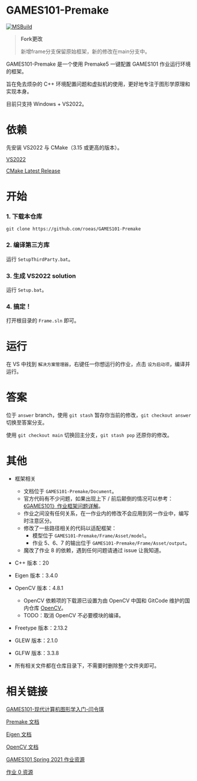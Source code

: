 # GAMES101-Premake
[![MSBuild](https://github.com/Keqing10/GAMES101-Premake/actions/workflows/msbuild.yml/badge.svg?branch=main)](https://github.com/Keqing10/GAMES101-Premake/actions/workflows/msbuild.yml)

> **Fork更改**
> 
> 新增frame分支保留原始框架，新的修改在main分支中。


GAMES101-Premake 是一个使用 Premake5 一键配置 GAMES101 作业运行环境的框架。

旨在免去烦杂的 C++ 环境配置问题和虚拟机的使用，更好地专注于图形学原理和实现本身。

目前只支持 Windows + VS2022。

# 依赖
先安装 VS2022 与 CMake（3.15 或更高的版本）。

[VS2022](https://visualstudio.microsoft.com/zh-hans/downloads/)

[CMake Latest Release](https://cmake.org/download/#latest)

# 开始
### 1. 下载本仓库
`git clone https://github.com/roeas/GAMES101-Premake`

### 2. 编译第三方库
运行 `SetupThirdParty.bat`。

### 3. 生成 VS2022 solution
运行 `Setup.bat`。

### 4. 搞定！
打开根目录的 `Frame.sln` 即可。

# 运行
在 VS 中找到 `解决方案管理器`，右键任一你想运行的作业，点击 `设为启动项`，编译并运行。

# 答案
位于 `answer` branch，使用 `git stash` 暂存你当前的修改，`git checkout answer` 切换至答案分支。

使用 `git checkout main` 切换回主分支，`git stash pop` 还原你的修改。

# 其他
- 框架相关
  - 文档位于 `GAMES101-Premake/Document`。
  - 官方代码有不少问题，如果出现上下 / 前后颠倒的情况可以参考：[《GAMES101》作业框架问题详解](https://zhuanlan.zhihu.com/p/509902950)。
  - 作业之间没有任何关系，在一作业内的修改不会应用到另一作业中，编写时注意区分。
  - 修改了一些路径相关的代码以适配框架：
    - 模型位于 `GAMES101-Premake/Frame/Asset/model`。
    - 作业 5、6、7 的输出位于 `GAMES101-Premake/Frame/Asset/output`。
  - 魔改了作业 8 的依赖，遇到任何问题请通过 issue 让我知道。

- C++ 版本：20

- Eigen 版本：3.4.0

- OpenCV 版本：4.8.1
  - OpenCV 依赖项的下载源已设置为由 OpenCV 中国和 GitCode 维护的国内仓库 [OpenCV](https://gitcode.net/opencv/opencv)。
  - TODO：取消 OpenCV 不必要模块的编译。

- Freetype 版本：2.13.2

- GLEW 版本：2.1.0

- GLFW 版本：3.3.8

- 所有相关文件都在仓库目录下，不需要时删除整个文件夹即可。

# 相关链接
[GAMES101-现代计算机图形学入门-闫令琪](https://www.bilibili.com/video/BV1X7411F744/)

[Premake 文档](https://premake.github.io/)

[Eigen 文档](https://eigen.tuxfamily.org/dox/)

[OpenCV 文档](https://docs.opencv.org/4.8.0/index.html)

[GAMES101 Spring 2021 作业资源](https://games-cn.org/forums/topic/s2021-games101-zuoyehuizong/)

[作业 0 资源](https://github.com/slicol/Games101-Homework-Win)

